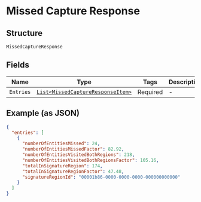 
# Missed Capture Response

## Structure

`MissedCaptureResponse`

## Fields

| Name | Type | Tags | Description |
|  --- | --- | --- | --- |
| `Entries` | [`List<MissedCaptureResponseItem>`](../../doc/models/missed-capture-response-item.md) | Required | - |

## Example (as JSON)

```json
{
  "entries": [
    {
      "numberOfEntitiesMissed": 24,
      "numberOfEntitiesMissedFactor": 82.92,
      "numberOfEntitiesVisitedBothRegions": 218,
      "numberOfEntitiesVisitedBothRegionsFactor": 105.16,
      "totalInSignatureRegion": 174,
      "totalInSignatureRegionFactor": 47.48,
      "signatureRegionId": "00001b86-0000-0000-0000-000000000000"
    }
  ]
}
```


